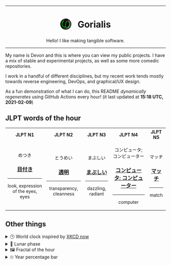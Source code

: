 ***

<h1 align="center">
<sub>
    <img src="readme/resources/avatar.png" height="36">
</sub>
&nbsp;
Gorialis
</h1>
<p align="center">
Hello! I like making tangible software.
</p>

***

My name is Devon and this is where you can view my public projects. I have a mix of stable and experimental projects, as well as some more comedic repositories.

I work in a handful of different disciplines, but my recent work tends mostly towards reverse engineering, DevOps, and graphical/UX design.

As a fun demonstration of what I can do, this README *dynamically regenerates* using GitHub Actions every hour! (it last updated at **15:18 UTC, 2021-02-09**)

<h2>JLPT words of the hour</h2>
<table>
    <tr>
        <th>JLPT N1</th>
        <th>JLPT N2</th>
        <th>JLPT N3</th>
        <th>JLPT N4</th>
        <th>JLPT N5</th>
    </tr>
    <tr>
        <td>
            <p align="center">めつき</p>
            <h3 align="center"><b><a href="https://jisho.org/search/%E7%9B%AE%E4%BB%98%E3%81%8D">目付き</a></b></h3>
            <hr>
            <p align="center">look,<wbr> expression of the eyes,<wbr> eyes</p>
        </td>
        <td>
            <p align="center">とうめい</p>
            <h3 align="center"><b><a href="https://jisho.org/search/%E9%80%8F%E6%98%8E">透明</a></b></h3>
            <hr>
            <p align="center">transparency,<wbr> cleanness</p>
        </td>
        <td>
            <p align="center">まぶしい</p>
            <h3 align="center"><b><a href="https://jisho.org/search/%E3%81%BE%E3%81%B6%E3%81%97%E3%81%84">まぶしい</a></b></h3>
            <hr>
            <p align="center">dazzling,<wbr> radiant</p>
        </td>
        <td>
            <p align="center">コンピュータ; コンピューター</p>
            <h3 align="center"><b><a href="https://jisho.org/search/%E3%82%B3%E3%83%B3%E3%83%94%E3%83%A5%E3%83%BC%E3%82%BF%3B%20%E3%82%B3%E3%83%B3%E3%83%94%E3%83%A5%E3%83%BC%E3%82%BF%E3%83%BC">コンピュータ; コンピューター</a></b></h3>
            <hr>
            <p align="center">computer</p>
        </td>
        <td>
            <p align="center">マッチ</p>
            <h3 align="center"><b><a href="https://jisho.org/search/%E3%83%9E%E3%83%83%E3%83%81">マッチ</a></b></h3>
            <hr>
            <p align="center">match</p>
        </td>
    </tr>
</table>

<h2>Other things</h2>
<details>
<summary>🕒  World clock inspired by <a href="https://xkcd.com/now">XKCD now</a></summary>

> <img src="generated/now.png" width="512">

</details>
<details>
<summary>🌙 Lunar phase</summary>

The moon is approximately 94.92% through its phase ().

</details>
<details>
<summary>&#x1f5bc; Fractal of the hour</summary>

> <img src="generated/fractal.png" width="512">

</details>
<details>
<summary>&#x23f2; Year percentage bar</summary>
<pre><code>2021 [██▁▁▁▁▁▁▁▁▁▁▁▁▁▁▁▁▁▁] 10.86%</code></pre>
</details>
